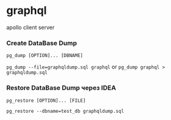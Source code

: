 # graphql
apollo client server

### Create DataBase Dump
`pg_dump [OPTION]... [DBNAME]`

`pg_dump --file=graphqldump.sql graphql`
or
`pg_dump graphql > graphqldump.sql`

### Restore DataBase Dump через IDEA
`pg_restore [OPTION]... [FILE]`

`pg_restore --dbname=test_db graphqldump.sql`

